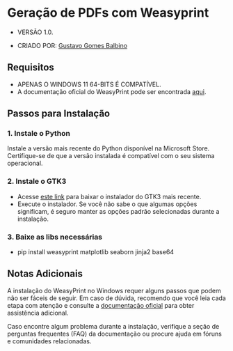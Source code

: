 # Geração de PDFs com Weasyprint

- VERSÃO 1.0.

- CRIADO POR: [Gustavo Gomes Balbino](https://github.com/GusGBalbino)

## Requisitos

- APENAS O WINDOWS 11 64-BITS É COMPATÍVEL.
- A documentação oficial do WeasyPrint pode ser encontrada [aqui](https://doc.courtbouillon.org/weasyprint/stable/index.html).

## Passos para Instalação

### 1. Instale o Python

Instale a versão mais recente do Python disponível na Microsoft Store. Certifique-se de que a versão instalada é compatível com o seu sistema operacional.

### 2. Instale o GTK3

- Acesse [este link](https://github.com/tschoonj/GTK-for-Windows-Runtime-Environment-Installer/releases) para baixar o instalador do GTK3 mais recente.
- Execute o instalador. Se você não sabe o que algumas opções significam, é seguro manter as opções padrão selecionadas durante a instalação.

### 3. Baixe as libs necessárias

- pip install weasyprint matplotlib seaborn jinja2 base64

## Notas Adicionais

A instalação do WeasyPrint no Windows requer alguns passos que podem não ser fáceis de seguir. Em caso de dúvida, recomendo que você leia cada etapa com atenção e consulte a [documentação oficial](https://doc.courtbouillon.org/weasyprint/stable/index.html) para obter assistência adicional.

Caso encontre algum problema durante a instalação, verifique a seção de perguntas frequentes (FAQ) da documentação ou procure ajuda em fóruns e comunidades relacionadas.
